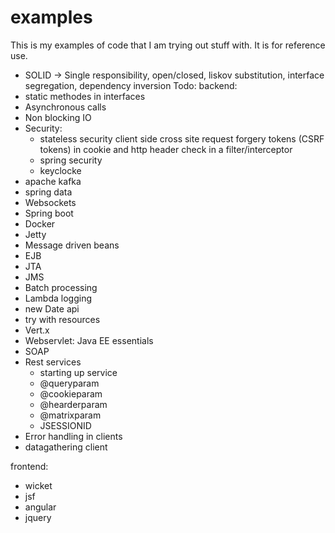 # examples
This is my examples of code that I am trying out stuff with. It is for reference use.

- SOLID -> Single responsibility, open/closed, liskov substitution, interface segregation, dependency inversion
Todo:
backend:
- static methodes in interfaces
- Asynchronous calls 
- Non blocking IO
- Security:
	- stateless security client side cross site request forgery tokens (CSRF tokens) in cookie and http header check in a filter/interceptor
	- spring security
	- keyclocke
- apache kafka
- spring data
- Websockets
- Spring boot
- Docker
- Jetty
- Message driven beans
- EJB
- JTA
- JMS
- Batch processing
- Lambda logging
- new Date api 
- try with resources
- Vert.x
- Webservlet: Java EE essentials
- SOAP
- Rest services
	- starting up service
	- @queryparam
	- @cookieparam
	- @hearderparam
	- @matrixparam
	- JSESSIONID
- Error handling in clients
- datagathering client

frontend:
- wicket
- jsf
- angular
- jquery
